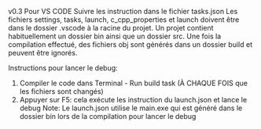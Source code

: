 v0.3
Pour VS CODE
Suivre les instruction dans le fichier tasks.json
Les fichiers settings, tasks, launch, c_cpp_properties et launch doivent être dans le dossier .vscode à la racine du projet.
Un projet contient habituellement un dossier bin ainsi que un dossier src. Une fois la compilation effectué, des fichiers obj sont générés dans un dossier build et peuvent être ignorés.

Instructions pour lancer le debug:
1. Compiler le code dans Terminal - Run build task (À CHAQUE FOIS que les fichiers sont changés)
2. Appuyer sur F5: cela exécute les instruction du launch.json et lance le debug
Note: Le launch.json utilise le main.exe qui est généré dans le dossier bin lors de la compilation pour lancer le debug